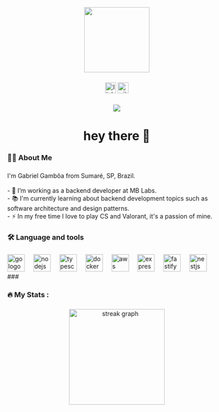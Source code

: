 <div align="center">
  <img height="150" src="https://instagram.fcpq4-1.fna.fbcdn.net/v/t51.2885-19/452231858_491970763388247_7394795275358942814_n.jpg?stp=dst-jpg_s150x150&_nc_ht=instagram.fcpq4-1.fna.fbcdn.net&_nc_cat=103&_nc_ohc=-5gIgD5V4eIQ7kNvgFSswnj&edm=AEhyXUkBAAAA&ccb=7-5&oh=00_AYA73DpBzpmBvYepBUCkEoYiZXcO8H_tohWdP23WYN6nOQ&oe=66C4643A&_nc_sid=8f1549"  />
</div>

###

<div align="center">
  <img src="https://img.shields.io/static/v1?message=LinkedIn&logo=linkedin&label=&color=0077B5&logoColor=white&labelColor=&style=for-the-badge" height="25" alt="linkedin logo" onclick="window.open('https://www.linkedin.com/in/gabriel-b-gamboa/');"/>
  <img src="https://img.shields.io/static/v1?message=GitHub&logo=github&label=&color=181717&logoColor=white&labelColor=&style=for-the-badge" height="25" alt="github logo" onclick="window.open('https://github.com/gabrielgamboa');"/>
</div>

###

<div align="center">
  <img src="https://visitor-badge.laobi.icu/badge?page_id=gabrielgamboa.gabrielgamboa" />
</div>

###

<h1 align="center">hey there 👋</h1>

###

<h3 align="left">👩‍💻  About Me</h3>

###

<p align="left">I'm Gabriel Gambôa from Sumaré, SP, Brazil.<br><br>- 🔭 I’m working as a backend developer at MB Labs.<br>- 📚 I'm currently learning about backend development topics such as software architecture and design patterns.<br>- ⚡ In my free time I love to play CS and Valorant, it's a passion of mine.</p>

###

<h3 align="left">🛠 Language and tools</h3>

###

<div align="left">
  <img src="https://cdn.jsdelivr.net/gh/devicons/devicon/icons/go/go-original-wordmark.svg" height="40" alt="go logo"  />
  <img width="12" />
  <img src="https://cdn.jsdelivr.net/gh/devicons/devicon/icons/nodejs/nodejs-original-wordmark.svg" height="40" alt="nodejs logo"  />
  <img width="12" />
  <img src="https://cdn.jsdelivr.net/gh/devicons/devicon/icons/typescript/typescript-original.svg" height="40" alt="typescript logo"  />
  <img width="12" />
  <img src="https://cdn.jsdelivr.net/gh/devicons/devicon/icons/docker/docker-original-wordmark.svg" height="40" alt="docker logo"  />
  <img width="12" />
  <img src="https://cdn.jsdelivr.net/gh/devicons/devicon/icons/amazonwebservices/amazonwebservices-original-wordmark.svg" height="40" alt="aws logo"  />
  <img width="12" />
  <img src="https://img.icons8.com/fluency/48/express-js.png" height="40" alt="express logo" />
  <img width="12" />
  <img src="https://www.vectorlogo.zone/logos/fastifyio/fastifyio-icon.svg" height="40" alt="fastify logo" />
  <img width="12" />
  <img src="https://img.icons8.com/color/48/000000/nestjs.png" height="40" alt="nestjs logo" />
</div>
###

<h3 align="left">🔥   My Stats :</h3>

###

<div align="center">
  <img src="https://github-readme-streak-stats.herokuapp.com/?user=gabrielgamboa&theme=dark&hide_border=false&border_radius=5&order=3" height="220" alt="streak graph"  />
</div>

###
